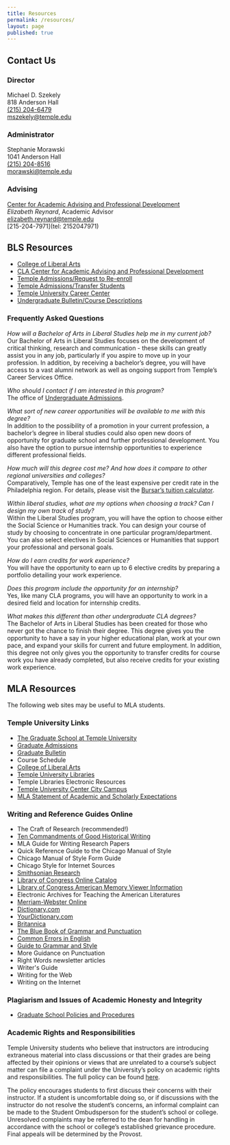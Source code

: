 ```yaml
---
title: Resources
permalink: /resources/
layout: page
published: true
---
```

## Contact Us

### Director
Michael D. Szekely <br>
818 Anderson Hall<br>
[(215) 204-6479](tel:2152046479)<br>
[mszekely@temple.edu](mailto:mszekely@temple.edu)

### Administrator
Stephanie Morawski <br>
1041 Anderson Hall <br>
[(215) 204-8516](tel:2152048516) <br>
[morawski@temple.edu](mailto:morawski@temple.edu) <br>

### Advising

[Center for Academic Advising and Professional Development](http://www.cla.temple.edu/advising/)<br>
_Elizabeth Reynard_, Academic Advisor<br>
[elizabeth.reynard@temple.edu](mailto:elizabeth.reynard@temple.edu)<br>
[215-204-7971](tel: 2152047971)

## BLS Resources

- [College of Liberal Arts](http://www.cla.temple.edu/)
- [CLA Center for Academic Advising and Professional Development](http://www.cla.temple.edu/advising/)
- [Temple Admissions/Request to Re-enroll](http://admissions.temple.edu/apply/request-to-re-enroll)
- [Temple Admissions/Transfer Students](http://admissions.temple.edu/apply/transfer-applicant)
- [Temple University Career Center](http://www.temple.edu/provost/careercenter/)
- [Undergraduate Bulletin/Course Descriptions](http://bulletin.temple.edu/undergraduate/courses/)

### Frequently Asked Questions

_How will a Bachelor of Arts in Liberal Studies help me in my current job?_ <br> 
Our Bachelor of Arts in Liberal Studies focuses on the development of critical thinking, research and communication - these skills can greatly assist you in any job, particularly if you aspire to move up in your profession. In addition, by receiving a bachelor’s degree, you will have access to a vast alumni network as well as ongoing support from Temple’s Career Services Office.

_Who should I contact if I am interested in this program?_ <br>
The office of [Undergraduate Admissions](http://admissions.temple.edu/apply).

_What sort of new career opportunities will be available to me with this degree?_ <br>
In addition to the possibility of a promotion in your current profession, a bachelor’s degree in liberal studies could also open new doors of opportunity for graduate school and further professional development. You also have the option to pursue internship opportunities to experience different professional fields.

_How much will this degree cost me? And how does it compare to other regional universities and colleges?_ <br>
Comparatively, Temple has one of the least expensive per credit rate in the Philadelphia region. For details, please visit the [Bursar’s tuition calculator](http://bursar.temple.edu/tuition-and-fees/tuition-rates).

_Within liberal studies, what are my options when choosing a track? Can I design my own track of study?_ <br>
Within the Liberal Studies program, you will have the option to choose either the Social Science or Humanities track. You can design your course of study by choosing to concentrate in one particular program/department. You can also select electives in Social Sciences or Humanities that support your professional and personal goals.

_How do I earn credits for work experience?_ <br>
You will have the opportunity to earn up to 6 elective credits by preparing a portfolio detailing your work experience.

_Does this program include the opportunity for an internship?_ <br>
Yes, like many CLA programs, you will have an opportunity to work in a desired field and location for internship credits.

_What makes this different than other undergraduate CLA degrees?_ <br>
The Bachelor of Arts in Liberal Studies has been created for those who never got the chance to finish their degree. This degree gives you the opportunity to have a say in your higher educational plan, work at your own pace, and expand your skills for current and future employment. In addition, this degree not only gives you the opportunity to transfer credits for course work you have already completed, but also receive credits for your existing work experience.


## MLA Resources

The following web sites may be useful to MLA students.

### Temple University Links

- [The Graduate School at Temple University](https://www.temple.edu/grad/)
- [Graduate Admissions](http://www.temple.edu/grad/admissions/index.htm)
- [Graduate Bulletin](http://bulletin.temple.edu/)
- Course Schedule
- [College of Liberal Arts](http://liberalarts.temple.edu/)
- [Temple University Libraries](http://library.temple.edu/asktulibraries)
- Temple Libraries Electronic Resources
- [Temple University Center City Campus](http://www.temple.edu/tucc/)
- [MLA Statement of Academic and Scholarly Expectations](http://www.cla.temple.edu/mla/student/documents/MLAGradStudentManual2011-12.pdf)

### Writing and Reference Guides Online

- The Craft of Research (recommended!)
- [Ten Commandments of Good Historical Writing](http://personal2.stthomas.edu/gwschlabach/courses/10commnd.htm)
- MLA Guide for Writing Research Papers
- Quick Reference Guide to the Chicago Manual of Style
- Chicago Manual of Style Form Guide
- Chicago Style for Internet Sources
- [Smithsonian Research](http://www.si.edu/)
- [Library of Congress Online Catalog](https://catalog.loc.gov/)
- [Library of Congress American Memory Viewer Information](http://memory.loc.gov/ammem/help/view.html)
- Electronic Archives for Teaching the American Literatures
- [Merriam-Webster Online](https://www.merriam-webster.com/)
- [Dictionary.com](http://www.dictionary.com/)
- [YourDictionary.com](http://www.yourdictionary.com/)
- [Britannica](https://www.britannica.com/)
- [The Blue Book of Grammar and Punctuation](http://www.grammarbook.com/)
- [Common Errors in English](http://public.wsu.edu/~brians/errors/index.html)
- [Guide to Grammar and Style](http://andromeda.rutgers.edu/~jlynch/Writing/)
- More Guidance on Punctuation
- Right Words newsletter articles
- Writer's Guide
- Writing for the Web
- Writing on the Internet

### Plagiarism and Issues of Academic Honesty and Integrity

- [Graduate School Policies and Procedures](http://www.temple.edu/grad/policies/index.htm) 

### Academic Rights and Responsibilities

Temple University students who believe that instructors are introducing extraneous material into class discussions or that their grades are being affected by their opinions or views that are unrelated to a course’s subject matter can file a complaint under the University’s policy on academic rights and responsibilities. The full policy can be found [here](http://policies.temple.edu/getdoc.asp?policy_no=03.70.02). 

The policy encourages students to first discuss their concerns with their instructor. If a student is uncomfortable doing so, or if discussions with the instructor do not resolve the student’s concerns, an informal complaint can be made to the Student Ombudsperson for the student’s school or college. Unresolved complaints may be referred to the dean for handling in accordance with the school or college’s established grievance procedure. Final appeals will be determined by the Provost.
